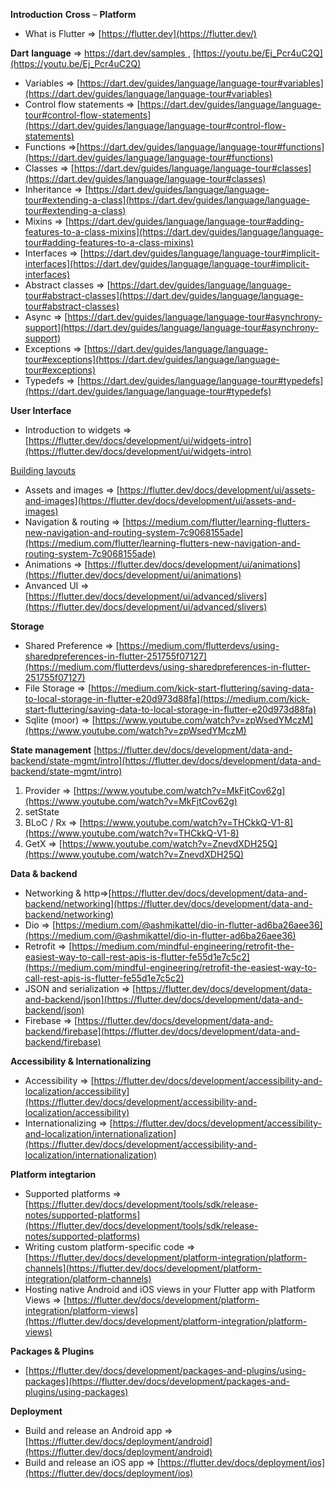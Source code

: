**Introduction** **Cross** – **Platform**

- What is Flutter ⇒ [https://flutter.dev](https://flutter.dev/)

**Dart** **language** ⇒ [https://dart.dev/samples ,](https://dart.dev/samples) [https://youtu.be/Ej_Pcr4uC2Q](https://youtu.be/Ej_Pcr4uC2Q) 

- Variables ⇒ [https://dart.dev/guides/language/language-tour#variables](https://dart.dev/guides/language/language-tour#variables)
- Control flow statements ⇒ [https://dart.dev/guides/language/language-tour#control-flow-statements](https://dart.dev/guides/language/language-tour#control-flow-statements)
- Functions ⇒[https://dart.dev/guides/language/language-tour#functions](https://dart.dev/guides/language/language-tour#functions)
- Classes ⇒ [https://dart.dev/guides/language/language-tour#classes](https://dart.dev/guides/language/language-tour#classes)
- Inheritance ⇒ [https://dart.dev/guides/language/language-tour#extending-a-class](https://dart.dev/guides/language/language-tour#extending-a-class)
- Mixins ⇒ [https://dart.dev/guides/language/language-tour#adding-features-to-a-class-mixins](https://dart.dev/guides/language/language-tour#adding-features-to-a-class-mixins)
- Interfaces ⇒ [https://dart.dev/guides/language/language-tour#implicit-interfaces](https://dart.dev/guides/language/language-tour#implicit-interfaces)
- Abstract classes ⇒ [https://dart.dev/guides/language/language-tour#abstract-classes](https://dart.dev/guides/language/language-tour#abstract-classes)
- Async ⇒ [https://dart.dev/guides/language/language-tour#asynchrony-support](https://dart.dev/guides/language/language-tour#asynchrony-support)
- Exceptions ⇒ [https://dart.dev/guides/language/language-tour#exceptions](https://dart.dev/guides/language/language-tour#exceptions)
- Typedefs ⇒ [https://dart.dev/guides/language/language-tour#typedefs](https://dart.dev/guides/language/language-tour#typedefs)

**User Interface**

- Introduction to widgets ⇒ [https://flutter.dev/docs/development/ui/widgets-intro](https://flutter.dev/docs/development/ui/widgets-intro)

[Building layouts](https://www.notion.so/Building-layouts-c298a86e1adc4d2e98b4b8c442513885)

- Assets and images ⇒ [https://flutter.dev/docs/development/ui/assets-and-images](https://flutter.dev/docs/development/ui/assets-and-images)
- Navigation & routing ⇒ [https://medium.com/flutter/learning-flutters-new-navigation-and-routing-system-7c9068155ade](https://medium.com/flutter/learning-flutters-new-navigation-and-routing-system-7c9068155ade)
- Animations ⇒ [https://flutter.dev/docs/development/ui/animations](https://flutter.dev/docs/development/ui/animations)
- Anvanced UI ⇒ [https://flutter.dev/docs/development/ui/advanced/slivers](https://flutter.dev/docs/development/ui/advanced/slivers)

**Storage**

- Shared Preference ⇒ [https://medium.com/flutterdevs/using-sharedpreferences-in-flutter-251755f07127](https://medium.com/flutterdevs/using-sharedpreferences-in-flutter-251755f07127)
- File Storage ⇒ [https://medium.com/kick-start-fluttering/saving-data-to-local-storage-in-flutter-e20d973d88fa](https://medium.com/kick-start-fluttering/saving-data-to-local-storage-in-flutter-e20d973d88fa)
- Sqlite (moor) ⇒ [https://www.youtube.com/watch?v=zpWsedYMczM](https://www.youtube.com/watch?v=zpWsedYMczM)


**State management** 
[https://flutter.dev/docs/development/data-and-backend/state-mgmt/intro](https://flutter.dev/docs/development/data-and-backend/state-mgmt/intro)

1. Provider ⇒ [https://www.youtube.com/watch?v=MkFjtCov62g](https://www.youtube.com/watch?v=MkFjtCov62g)
2. setState
3. BLoC / Rx ⇒ [https://www.youtube.com/watch?v=THCkkQ-V1-8](https://www.youtube.com/watch?v=THCkkQ-V1-8)
4. GetX ⇒ [https://www.youtube.com/watch?v=ZnevdXDH25Q](https://www.youtube.com/watch?v=ZnevdXDH25Q)

**Data & backend** 

- Networking & http⇒[https://flutter.dev/docs/development/data-and-backend/networking](https://flutter.dev/docs/development/data-and-backend/networking)
- Dio ⇒ [https://medium.com/@ashmikattel/dio-in-flutter-ad6ba26aee36](https://medium.com/@ashmikattel/dio-in-flutter-ad6ba26aee36)
- Retrofit ⇒ [https://medium.com/mindful-engineering/retrofit-the-easiest-way-to-call-rest-apis-is-flutter-fe55d1e7c5c2](https://medium.com/mindful-engineering/retrofit-the-easiest-way-to-call-rest-apis-is-flutter-fe55d1e7c5c2)
- JSON and serialization ⇒ [https://flutter.dev/docs/development/data-and-backend/json](https://flutter.dev/docs/development/data-and-backend/json)
- Firebase ⇒ [https://flutter.dev/docs/development/data-and-backend/firebase](https://flutter.dev/docs/development/data-and-backend/firebase)

**Accessibility & Internationalizing**

- Accessibility ⇒ [https://flutter.dev/docs/development/accessibility-and-localization/accessibility](https://flutter.dev/docs/development/accessibility-and-localization/accessibility)
- Internationalizing ⇒ [https://flutter.dev/docs/development/accessibility-and-localization/internationalization](https://flutter.dev/docs/development/accessibility-and-localization/internationalization)

**Platform integtarion**

- Supported platforms ⇒ [https://flutter.dev/docs/development/tools/sdk/release-notes/supported-platforms](https://flutter.dev/docs/development/tools/sdk/release-notes/supported-platforms)
- Writing custom platform-specific code ⇒ [https://flutter.dev/docs/development/platform-integration/platform-channels](https://flutter.dev/docs/development/platform-integration/platform-channels)
- Hosting native Android and iOS views in your Flutter app with Platform Views ⇒ [https://flutter.dev/docs/development/platform-integration/platform-views](https://flutter.dev/docs/development/platform-integration/platform-views)

**Packages & Plugins**

- [https://flutter.dev/docs/development/packages-and-plugins/using-packages](https://flutter.dev/docs/development/packages-and-plugins/using-packages)

**Deployment**

- Build and release an Android app ⇒ [https://flutter.dev/docs/deployment/android](https://flutter.dev/docs/deployment/android)
- Build and release an iOS app ⇒ [https://flutter.dev/docs/deployment/ios](https://flutter.dev/docs/deployment/ios)
